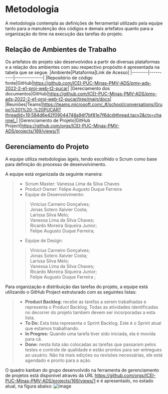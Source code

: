 
# Metodologia
A metodologia contempla as definições de ferramental utilizado pela equipe tanto para a manutenção dos códigos e demais artefatos quanto para a organização do time na execução das tarefas do projeto.
## Relação de Ambientes de Trabalho
Os artefatos do projeto são desenvolvidos a partir de diversas plataformas e a relação dos ambientes com seu respectivo propósito é apresentada na tabela que se segue. 
|Ambiente|Plataforma|Link de Acesso|
|--------|----------|--------------|
|Repositório de código fonte|GitHub|https://github.com/ICEI-PUC-Minas-PMV-ADS/pmv-ads-2022-2-e1-proj-web-t2-pucar|
|Gereciamento dos documentos|GitHub|https://github.com/ICEI-PUC-Minas-PMV-ADS/pmv-ads-2022-2-e1-proj-web-t2-pucar/tree/main/docs|
|Reuniões|Teams|https://teams.microsoft.com/_#/school/conversations/Grupo%201%20-%20PUCAR?threadId=19:584d6e42f09044748a94f7bf81e7f6dc@thread.tacv2&ctx=channel_|
|Gerenciamento de Projeto|GitHub Project|https://github.com/orgs/ICEI-PUC-Minas-PMV-ADS/projects/169/views/1|
## Gerenciamento do Projeto
A equipe utiliza metodologias ágeis, tendo escolhido o Scrum como base para definição do processo de desenvolvimento.

A equipe está organizada da seguinte maneira:
>- Scrum Master: Vanessa Lima da Silva Chaves
>- Product Owner: Felipe Augusto Duque Ferreira
>- Equipe de Desenvolvimento:
>> Vinicius Carneiro Gonçalves; <br />
Jonas Sotero Xaivier Costa; <br />
Larissa Silva Melo; <br />
Vanessa Lima da Silva Chaves; <br />
Ricardo Moreira Siqueira Junior; <br />
Felipe Augusto Duque Ferreira;
>-	Equipe de Design:
>> Vinicius Carneiro Gonçalves; <br />
	Jonas Sotero Xaivier Costa; <br />
	Larissa Silva Melo; <br />
	Vanessa Lima da Silva Chaves; <br />
	Ricardo Moreira Siqueira Junior; <br />
	Felipe Augusto Duque Ferreira ;

Para organização e distribuição das tarefas do projeto, a equipe está utilizando o GitHub Project estruturado com as seguintes listas: 

>-	****Product Backlog:**** recebe as tarefas a serem trabalhadas e representa o Product Backlog. Todas as atividades identificadas no decorrer do projeto também devem ser incorporadas a esta lista.
>-	****To Do:**** Esta lista representa o Sprint Backlog. Este é o Sprint atual que estamos trabalhando.
>-	****In Progres:**** Quando uma tarefa tiver sido iniciada, ela é movida para cá.
>-	****Done:**** nesta lista são colocadas as tarefas que passaram pelos testes e controle de qualidade e estão prontos para ser entregues ao usuário. Não há mais edições ou revisões necessárias, ele está agendado e pronto para a ação.

O quadro kanban do grupo desenvolvido na ferramenta de gerenciamento de projetos está disponível através da URL https://github.com/orgs/ICEI-PUC-Minas-PMV-ADS/projects/169/views/1 e é apresentado, no estado atual, na figura abaixo:
![image](https://user-images.githubusercontent.com/114882542/194777795-29b3f921-be11-4b4e-90e6-bda465ad478c.png)
